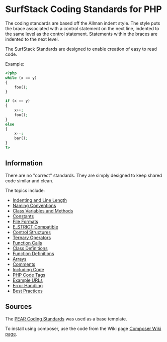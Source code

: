 SurfStack Coding Standards for PHP
==================================

The coding standards are based off the Allman indent style. The style puts the
brace associated with a control statement on the next line, indented to the
same level as the control statement. Statements within the braces are indented
to the next level.

The SurfStack Standards are designed to enable creation of easy to read code.

Example:

```php
<?php
while (x == y)
{
    foo();
}

if (x == y) 
{
    x++;
    foo();
} 
else 
{
    x--;
    bar();
}
?>
```

Information
-----------

There are no "correct" standards. They are simply designed to keep shared code
similar and clean.

The topics include:
- [Indenting and Line Length](standards.md#indenting-and-line-length)
- [Naming Conventions](standards.md#naming-conventions)
- [Class Variables and Methods](standards.md#class-variables-and-methods)
- [Constants](standards.md#constants)
- [File Formats](standards.md#file-formats)
- [E_STRICT Compatible](standards.md#e_strict-compatible)
- [Control Structures](standards.md#control-structures)
- [Ternary Operators](standards.md#ternary-operators)
- [Function Calls](standards.md#function-calls)
- [Class Definitions](standards.md#class-definitions)
- [Function Definitions](standards.md#function-definitions)
- [Arrays](standards.md#arrays)
- [Comments](standards.md#comments)
- [Including Code](standards.md#including-code)
- [PHP Code Tags](standards.md#php-code-tags)
- [Example URLs](standards.md#example-urls)
- [Error Handling](standards.md#error-handling)
- [Best Practices](standards.md#best-practices)

Sources
-------

The [PEAR Coding Standards](http://pear.php.net/manual/en/standards.php)
was used as a base template.

To install using composer, use the code from the Wiki page [Composer Wiki page](../../wiki/Composer).
